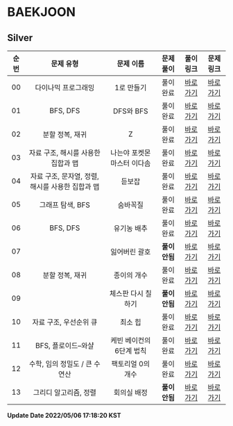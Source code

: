 # BAEKJOON
## Silver

| 순번 | 문제 유형 | 문제 이름 | 문제 풀이 | 풀이 링크 | 문제 링크 |
| :--: |:--: |:--: |:--: |:--: |:--: |
|00|다이나믹 프로그래밍|1로 만들기|풀이완료|[바로가기](https://github.com/westreed/ProgrammersAlgorithm/blob/main/BAEKJOON/2Silver/1%EB%A1%9C%20%EB%A7%8C%EB%93%A4%EA%B8%B0.py)|[바로가기](https://www.acmicpc.net/problem/1463)|
|01|BFS, DFS|DFS와 BFS|풀이완료|[바로가기](https://github.com/westreed/ProgrammersAlgorithm/blob/main/BAEKJOON/2Silver/DFS%EC%99%80%20BFS.py)|[바로가기](https://www.acmicpc.net/problem/1260)|
|02|분할 정복, 재귀|Z|풀이완료|[바로가기](https://github.com/westreed/ProgrammersAlgorithm/blob/main/BAEKJOON/2Silver/Z.py)|[바로가기](https://www.acmicpc.net/problem/1074)|
|03|자료 구조, 해시를 사용한 집합과 맵|나는야 포켓몬 마스터 이다솜|풀이완료|[바로가기](https://github.com/westreed/ProgrammersAlgorithm/blob/main/BAEKJOON/2Silver/%EB%82%98%EB%8A%94%EC%95%BC%20%ED%8F%AC%EC%BC%93%EB%AA%AC%20%EB%A7%88%EC%8A%A4%ED%84%B0%20%EC%9D%B4%EB%8B%A4%EC%86%9C.py)|[바로가기](https://www.acmicpc.net/problem/1620)|
|04|자료 구조, 문자열, 정렬, 해시를 사용한 집합과 맵|듣보잡|풀이완료|[바로가기](https://github.com/westreed/ProgrammersAlgorithm/blob/main/BAEKJOON/2Silver/%EB%93%A3%EB%B3%B4%EC%9E%A1.py)|[바로가기](https://www.acmicpc.net/problem/1764)|
|05|그래프 탐색, BFS|숨바꼭질|풀이완료|[바로가기](https://github.com/westreed/ProgrammersAlgorithm/blob/main/BAEKJOON/2Silver/%EC%88%A8%EB%B0%94%EA%BC%AD%EC%A7%88.py)|[바로가기](https://www.acmicpc.net/problem/1697)|
|06|BFS, DFS|유기농 배추|풀이완료|[바로가기](https://github.com/westreed/ProgrammersAlgorithm/blob/main/BAEKJOON/2Silver/%EC%9C%A0%EA%B8%B0%EB%86%8D%20%EB%B0%B0%EC%B6%94.py)|[바로가기](https://www.acmicpc.net/problem/1012)|
|07||잃어버린 괄호 |**풀이안됨**|[바로가기](https://github.com/westreed/ProgrammersAlgorithm/blob/main/BAEKJOON/2Silver/%EC%9E%83%EC%96%B4%EB%B2%84%EB%A6%B0%20%EA%B4%84%ED%98%B8%20X.py)|[바로가기](https://www.acmicpc.net/problem/1541)|
|08|분할 정복, 재귀|종이의 개수|풀이완료|[바로가기](https://github.com/westreed/ProgrammersAlgorithm/blob/main/BAEKJOON/2Silver/%EC%A2%85%EC%9D%B4%EC%9D%98%20%EA%B0%9C%EC%88%98.py)|[바로가기](https://www.acmicpc.net/problem/1780)|
|09||체스판 다시 칠하기 |**풀이안됨**|[바로가기](https://github.com/westreed/ProgrammersAlgorithm/blob/main/BAEKJOON/2Silver/%EC%B2%B4%EC%8A%A4%ED%8C%90%20%EB%8B%A4%EC%8B%9C%20%EC%B9%A0%ED%95%98%EA%B8%B0%20X.py)|[바로가기](https://www.acmicpc.net/problem/1018)|
|10|자료 구조, 우선순위 큐|최소 힙|풀이완료|[바로가기](https://github.com/westreed/ProgrammersAlgorithm/blob/main/BAEKJOON/2Silver/%EC%B5%9C%EC%86%8C%20%ED%9E%99.py)|[바로가기](https://www.acmicpc.net/problem/1927)|
|11|BFS, 플로이드–와샬|케빈 베이컨의 6단계 법칙|풀이완료|[바로가기](https://github.com/westreed/ProgrammersAlgorithm/blob/main/BAEKJOON/2Silver/%EC%BC%80%EB%B9%88%20%EB%B2%A0%EC%9D%B4%EC%BB%A8%EC%9D%98%206%EB%8B%A8%EA%B3%84%20%EB%B2%95%EC%B9%99.py)|[바로가기](https://www.acmicpc.net/problem/1389)|
|12|수학, 임의 정밀도 / 큰 수 연산|팩토리얼 0의 개수|풀이완료|[바로가기](https://github.com/westreed/ProgrammersAlgorithm/blob/main/BAEKJOON/2Silver/%ED%8C%A9%ED%86%A0%EB%A6%AC%EC%96%BC%200%EC%9D%98%20%EA%B0%9C%EC%88%98.py)|[바로가기](https://www.acmicpc.net/problem/1676)|
|13|그리디 알고리즘, 정렬|회의실 배정 |**풀이안됨**|[바로가기](https://github.com/westreed/ProgrammersAlgorithm/blob/main/BAEKJOON/2Silver/%ED%9A%8C%EC%9D%98%EC%8B%A4%20%EB%B0%B0%EC%A0%95%20X.py)|[바로가기](https://www.acmicpc.net/problem/1931)|


**Update Date 2022/05/06 17:18:20 KST**


